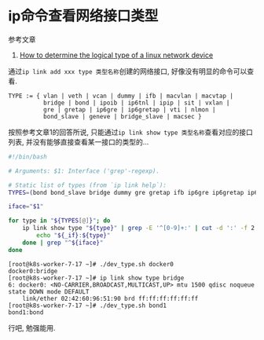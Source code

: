 # ip命令查看网络接口类型

参考文章

1. [How to determine the logical type of a linux network device](https://unix.stackexchange.com/questions/272850/how-to-determine-the-logical-type-of-a-linux-network-device)

通过`ip link add xxx type 类型名称`创建的网络接口, 好像没有明显的命令可以查看.

```
TYPE := { vlan | veth | vcan | dummy | ifb | macvlan | macvtap |
          bridge | bond | ipoib | ip6tnl | ipip | sit | vxlan |
          gre | gretap | ip6gre | ip6gretap | vti | nlmon |
          bond_slave | geneve | bridge_slave | macsec }
```

按照参考文章1的回答所说, 只能通过`ip link show type 类型名称`查看对应的接口列表, 并没有能够直接查看某一接口的类型的...

```bash
#!/bin/bash

# Arguments: $1: Interface ('grep'-regexp).

# Static list of types (from `ip link help`):
TYPES=(bond bond_slave bridge dummy gre gretap ifb ip6gre ip6gretap ip6tnl ipip ipoib ipvlan macvlan macvtap nlmon sit vcan veth vlan vti vxlan tun tap)

iface="$1"

for type in "${TYPES[@]}"; do
    ip link show type "${type}" | grep -E '^[0-9]+:' | cut -d ':' -f 2 | sed 's|^[[:space:]]*||' | while read _if; do
        echo "${_if}:${type}"
    done | grep "^${iface}"
done
```

```console
[root@k8s-worker-7-17 ~]# ./dev_type.sh docker0
docker0:bridge
[root@k8s-worker-7-17 ~]# ip link show type bridge
6: docker0: <NO-CARRIER,BROADCAST,MULTICAST,UP> mtu 1500 qdisc noqueue state DOWN mode DEFAULT
    link/ether 02:42:60:96:51:90 brd ff:ff:ff:ff:ff:ff
[root@k8s-worker-7-17 ~]# ./dev_type.sh bond1
bond1:bond
```

行吧, 勉强能用.
